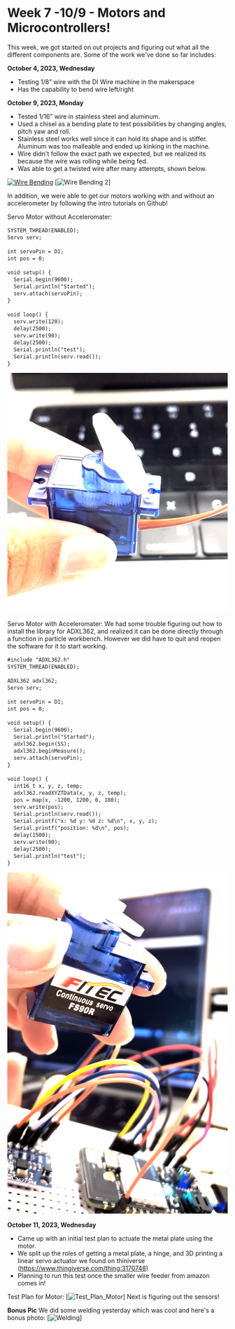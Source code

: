 # Week 7 -10/9 - Motors and Microcontrollers! #

This week, we got started on out projects and figuring out what all the different components are. 
Some of the work we've done so far includes:

**October 4, 2023, Wednesday**
- Testing 1/8” wire with the DI Wire machine in the makerspace 
- Has the capability to bend wire left/right

**October 9, 2023, Monday**
- Tested 1/16”  wire in stainless steel and aluminum.
- Used a chisel as a bending plate to test possibilities by changing angles, pitch yaw and roll.
- Stainless steel works well since it can hold its shape and is stiffer. Aluminum was too malleable and ended up kinking in the machine.
- Wire didn't follow the exact path we expected, but we realized its because the wire was rolling while being fed.
- Was able to get a twisted wire after many attempts, shown below.

[![Wire Bending](Images/Wire_Test_1.png)](https://vimeo.com/873771388?share=copy)
[![Wire Bending 2](Images/Wire_Test_2.png)]

In addition, we were able to get our motors working with and without an accelerometer by following the intro tutorials on Github!

Servo Motor without Acceleromater: 

```
SYSTEM_THREAD(ENABLED);
Servo serv;

int servoPin = D1;
int pos = 0;

void setup() {
  Serial.begin(9600);
  Serial.println("Started");
  serv.attach(servoPin);
}

void loop() {
  serv.write(120);
  delay(2500);
  serv.write(90);
  delay(2500);
  Serial.println("test");
  Serial.println(serv.read());
}
```
[![Servo_Motor_1](Images/Servo_Motor_1.png)](https://vimeo.com/873774727?share=copy)

Servo Motor with Acceleromater: 
We had some trouble figuring out how to install the library for ADXL362, and realized it can be done directly through a function in particle workbench. However we did have to quit and reopen the software for it to start working. 

```
#include "ADXL362.h"
SYSTEM_THREAD(ENABLED);

ADXL362 adxl362;
Servo serv;

int servoPin = D1;
int pos = 0;

void setup() {
  Serial.begin(9600);
  Serial.println("Started");
  adxl362.begin(SS);
  adxl362.beginMeasure();
  serv.attach(servoPin);
}

void loop() {
  int16_t x, y, z, temp;
  adxl362.readXYZTData(x, y, z, temp);
  pos = map(x, -1200, 1200, 0, 180);
  serv.write(pos);
  Serial.println(serv.read());
  Serial.printf("x: %d y: %d z: %d\n", x, y, z);
  Serial.printf("position: %d\n", pos);
  delay(1500);
  serv.write(90);
  delay(2500);
  Serial.println("test");
}
```
[![Servo_Accel_2](Images/Servo_Accel_2.png)](https://vimeo.com/873775362?share=copy)

**October 11, 2023, Wednesday**
- Came up with an initial test plan to actuate the metal plate using the motor.
- We split up the roles of getting a metal plate, a hinge, and 3D printing a linear servo actuator we found on thiniverse (https://www.thingiverse.com/thing:3170748)
- Planning to run this test once the smaller wire feeder from amazon comes in!

Test Plan for Motor: 
[![Test_Plan_Motor](Images/Test_Plan_Motor.png)]
Next is figuring out the sensors!

**Bonus Pic**
We did some welding yesterday which was cool and here's a bonus photo:
[![Welding](Images/Welding.png)]

